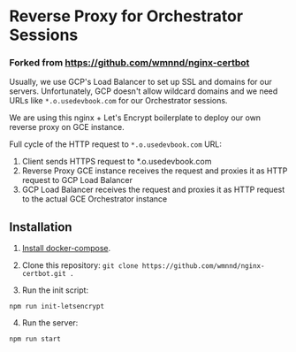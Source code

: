 # Reverse Proxy for Orchestrator Sessions

### Forked from https://github.com/wmnnd/nginx-certbot 

Usually, we use GCP's Load Balancer to set up SSL and domains for our servers. Unfortunately, GCP doesn't allow wildcard domains and we need URLs like `*.o.usedevbook.com` for our Orchestrator sessions.

We are using this nginx + Let's Encrypt boilerplate to deploy our own reverse proxy on GCE instance.

Full cycle of the HTTP request to `*.o.usedevbook.com` URL:

1) Client sends HTTPS request to \*.o.usedevbook.com
2) Reverse Proxy GCE instance receives the request and proxies it as HTTP request to GCP Load Balancer
3) GCP Load Balancer receives the request and proxies it as HTTP request to the actual GCE Orchestrator instance

## Installation
1. [Install docker-compose](https://docs.docker.com/compose/install/#install-compose).

2. Clone this repository: `git clone https://github.com/wmnnd/nginx-certbot.git .`

3. Run the init script:

```
npm run init-letsencrypt
```

4. Run the server:
```
npm run start
```        